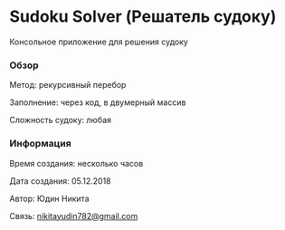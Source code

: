 # Sudoku Solver (Решатель судоку)

Консольное приложение для решения судоку

### Обзор

Метод: рекурсивный перебор

Заполнение: через код, в двумерный массив

Сложность судоку: любая


### Информация

Время создания: несколько часов

Дата создания: 05.12.2018

Автор: Юдин Никита

Связь: nikitayudin782@gmail.com
